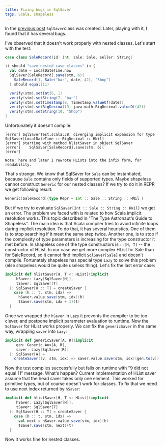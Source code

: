 ```yaml
---
title: Fixing bugs in SqlSaver
tags: Scala, shapeless
---
```


In the [previous post](/2016-11-24-getting-started-with-shapeless.html)
`SqlSaver`class  was created.  Later, playing with it, I found that it has
several bugs.

I've observed that it doesn't work properly with nested
classes.  Let's start with the test:


```Scala
case class SaleRecord(id: Int, sale: Sale, seller: String)

it should "save nested case classes" in {
  val date = LocalDateTime.now
  SqlSaver[SaleRecord].save(stm, 6)(
    SaleRecord(1, Sale("bar", date, 42), "Shop")
  ) should equal(11)

  verify(stm).setInt(6, 1)
  verify(stm).setString(7, "bar")
  verify(stm).setTimestamp(8, Timestamp.valueOf(date))
  verify(stm).setBigDecimal(9, java.math.BigDecimal.valueOf(42))
  verify(stm).setString(10, "Shop")
}
```

Unfortunately it doesn't compile:

```
[error] SqlSaverTest.scala:38: diverging implicit expansion for type SqlSaver[LocalDateTime :: BigDecimal :: HNil]
[error] starting with method hlistSaver in object SqlSaver
[error]    SqlSaver[SaleRecord].save(stm, 6)(
[error]            ^
```

    Note: here and later I rewrote HLists into the infix form, for readability.

<!--more-->

That's strange.  We know that SqlSaver for `Sale` can be instantiated, because
`Sale` contains only fields of supported types.  Maybe shapeless cannot
construct `Generic` for our nested classes? If we try to do it in REPR we get
following result:

```Scala
Generic[SaleRecord]{type Repr = Int :: Sale :: String :: HNil }
```

But if we try to evaluate `SqlSaver[Int :: Sale :: String :: HNil]` we get an
error.  The problem we faced with is related to how Scala implicit resolution
works.  This topic described in "The Type Astronaut's Guide to Shapeless".  The
main idea is that Scala compiler tries to avoid infinite loops during implicit
resolution.  To do that, it has several heuristics. One of them is to stop
searching if it meet the same step twice.  Another one, is to stop if the
complexity of type parameters is increasing for the type constructor it met
before.  In shapeless one of the type constructors is `::[H, T]` -- the
constructor of HList. In our case we get more complex HList for Sale than for
SaleRecord, so it cannot find implicit `SqlSaver[Sale]` and doesn't compile.
Fortunately shapeless has special type `Lazy` to solve this problem (else shapeless
would be quite useless thing).  Let's fix the last error case:

```Scala
implicit def hlistSaver[H, T <: HList](implicit
     hSaver: Lazy[SqlSaver[H]],
     tSaver: SqlSaver[T]
  ): SqlSaver[H :: T] = createSaver {
    case (h :: t, stm, idx) =>
      hSaver.value.save(stm, idx)(h)
      tSaver.save(stm, idx + 1)(t)
  }
```

Once we wrapped the `hSaver` in `Lazy` it prevents the compiler to be too
clever, and postpone implicit parameter evaluation to runtime.  Now the
`SqlSaver` for HList works properly.  We can fix the `genericSaver` in the
same way, wrapping `saver` into `Lazy`:

```Scala
implicit def genericSaver[A, R](implicit
     gen: Generic.Aux[A, R],
     saver: Lazy[SqlSaver[R]]
  ): SqlSaver[A] =
    createSaver((v, stm, idx) => saver.value.save(stm, idx)(gen.to(v)))
```

Now the test compiles successfully but fails on runtime with "9 did not equal
11" message. What's happen? Current implementation of HList saver assume that the head
saver takes only one element.  This worked for primitive types, but of course
doesn't work for classes.  To fix that we need to use next index returned by
`hSaver`:

```Scala
implicit def hlistSaver[H, T <: HList](implicit
     hSaver: Lazy[SqlSaver[H]],
     tSaver: SqlSaver[T]
  ): SqlSaver[H :: T] = createSaver {
    case (h :: t, stm, idx) =>
      val next = hSaver.value.save(stm, idx)(h)
      tSaver.save(stm, next)(t)
  }
```

Now it works fine for nested classes.
